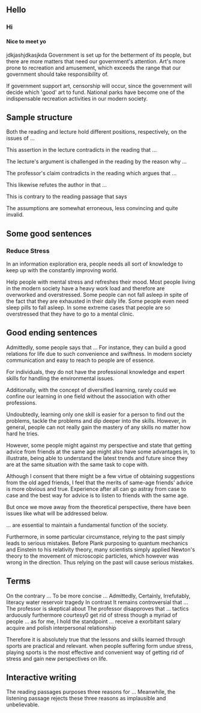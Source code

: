 ## Hello
### Hi
#### Nice to meet yo
jdkjashjdkasjkda 
Government is set up for the betterment of its people, but there are more matters that need our government's attention. Art's more prone to recreation and amusement, which exceeds the range that our government should take responsibility of.

If government support art, censorship will occur, since the government will decide which 'good' art to fund. National parks have become one of the indispensable recreation activities in our modern society. 


## Sample structure

Both the reading and lecture hold different positions, respectively, on the issues of ...

This assertion in the lecture contradicts in the reading that ...

The lecture's argument is challenged in the reading by the reason why ...

The professor's claim contradicts in the reading which argues that ...

This likewise refutes the author in that ...

This is contrary to the reading passage that says

The assumptions are somewhat erroneous, less convincing and quite invalid.

## Some good sentences
### Reduce Stress
In an information exploration era, people needs all sort of knowledge to keep up with the constantly improving world.

Help people with mental stress and refreshes their mood. Most people living in the modern society have a heavy work load and therefore are overworked and overstressed. Some people can not fall asleep in spite of the fact that they are exhausted in their daily life. Some people even need sleep pills to fall asleep. In some extreme cases that people are so overstressed that they have to go to a mental clinic.

## Good ending sentences

Admittedly, some people says that ... 
For instance, they can build a good relations for life due to such convenience  and swiftness. In modern society communication and easy to reach to people are of essence. 

For individuals, they do not have the professional knowledge and expert skills for handling the environmental issues. 

Additionally, with the concept of diversified learning, rarely could we confine our learning in one field without the association with other professions.

Undoubtedly, learning only one skill is easier for a person to find out the problems, tackle the problems and dip deeper into the skills. However, in general, people can not really gain the mastery of any skills no matter how hard he tries.  

However, some people might against my perspective and state that getting advice from friends at the same age might also have some advantages in, to illustrate, being able to understand the latest trends and future since they are at the same situation with the same task to cope with.

Although I consent that there might be a few virtue of obtaining suggestions from the old aged friends, I feel that the merits of same-age friends' advice is more obvious and true. Experience after all can go astray from case to case and the best way for advice is to listen to friends with the same age.

But once we move away from the theoretical perspective, there have been issues like what will be addressed below. 

... are essential to maintain a fundamental function of the society.

Furthermore, in some particular circumstance, relying to the past simply leads to serious mistakes. Before Plank purposing to quantum mechanics and Einstein to his relativity theory, many scientists simply applied Newton's theory to the movement of microscopic particles, which however was wrong in the direction. Thus relying on the past will cause serious mistakes.




## Terms

On the contrary ...
To be more concise ...
Admittedly, 
Certainly, 
Irrefutably, 
literacy
water reservoir
tragedy
In contrast
It remains controversial that ...
The professor is skeptical about 
The professor disapproves that ...
tactics
arduously
furthermore
courtesy0 
get rid of stress
though a myriad of people ...
as for me, I hold the standpoint ...
receive a exorbitant salary 
acquire and polish interpersonal relationship

Therefore it is absolutely true that the lessons and skills learned through sports are practical and relevant.
when people suffering form undue stress, playing sports is the most effective and convenient way of getting rid of stress and gain new perspectives on life.





## Interactive writing
The reading passages purposes three reasons for ... Meanwhile, the listening passage rejects these three reasons as implausible and unbelievable.




